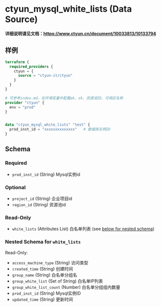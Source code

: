 # ctyun_mysql_white_lists (Data Source)
**详细说明请见文档：https://www.ctyun.cn/document/10033813/10133794**



## 样例

```terraform
terraform {
  required_providers {
    ctyun = {
      source = "ctyun-it/ctyun"
    }
  }
}

# 可参考index.md，在环境变量中配置ak、sk、资源池ID、可用区名称
provider "ctyun" {
  env = "prod"
}


data "ctyun_mysql_white_lists" "test" {
  prod_inst_id = "xxxxxxxxxxxxxx"   # 数据库实例ID
}
```

<!-- schema generated by tfplugindocs -->
## Schema

### Required

- `prod_inst_id` (String) Mysql实例id

### Optional

- `project_id` (String) 企业项目id
- `region_id` (String) 资源池id

### Read-Only

- `white_lists` (Attributes List) 白名单列表 (see [below for nested schema](#nestedatt--white_lists))

<a id="nestedatt--white_lists"></a>
### Nested Schema for `white_lists`

Read-Only:

- `access_machine_type` (String) 访问类型
- `created_time` (String) 创建时间
- `group_name` (String) 白名单分组名
- `group_white_list` (Set of String) 白名单IP列表
- `group_white_list_count` (Number) 白名单分组组内数量
- `prod_inst_id` (String) Mysql实例ID
- `updated_time` (String) 更新时间